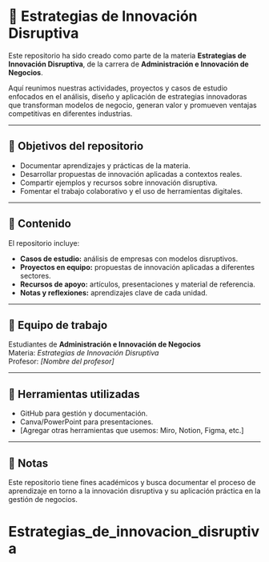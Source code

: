 # 📘 Estrategias de Innovación Disruptiva

Este repositorio ha sido creado como parte de la materia **Estrategias de Innovación Disruptiva**, de la carrera de **Administración e Innovación de Negocios**.  

Aquí reunimos nuestras actividades, proyectos y casos de estudio enfocados en el análisis, diseño y aplicación de estrategias innovadoras que transforman modelos de negocio, generan valor y promueven ventajas competitivas en diferentes industrias.  

---

## 🎯 Objetivos del repositorio
- Documentar aprendizajes y prácticas de la materia.  
- Desarrollar propuestas de innovación aplicadas a contextos reales.  
- Compartir ejemplos y recursos sobre innovación disruptiva.  
- Fomentar el trabajo colaborativo y el uso de herramientas digitales.  

---

## 📂 Contenido
El repositorio incluye:  
- **Casos de estudio:** análisis de empresas con modelos disruptivos.  
- **Proyectos en equipo:** propuestas de innovación aplicadas a diferentes sectores.  
- **Recursos de apoyo:** artículos, presentaciones y material de referencia.  
- **Notas y reflexiones:** aprendizajes clave de cada unidad.  

---

## 👥 Equipo de trabajo
Estudiantes de **Administración e Innovación de Negocios**  
Materia: *Estrategias de Innovación Disruptiva*  
Profesor: *[Nombre del profesor]*  

---

## 🚀 Herramientas utilizadas
- GitHub para gestión y documentación.  
- Canva/PowerPoint para presentaciones.  
- [Agregar otras herramientas que usemos: Miro, Notion, Figma, etc.]  

---

## 📌 Notas
Este repositorio tiene fines académicos y busca documentar el proceso de aprendizaje en torno a la innovación disruptiva y su aplicación práctica en la gestión de negocios.  
# Estrategias_de_innovacion_disruptiva
